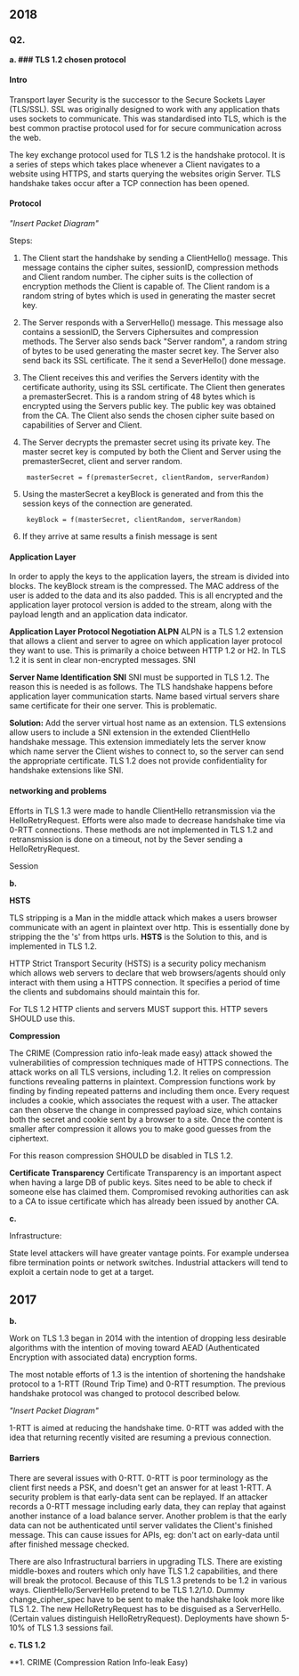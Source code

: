 ## 2018

### Q2.

**a. ### TLS 1.2 chosen protocol**

#### Intro
Transport layer Security is the successor to the Secure Sockets Layer (TLS/SSL).
SSL was originally designed to work with any application thats uses sockets to communicate. This was standardised into TLS, which is the best common practise protocol used for for secure communication across the web.

The key exchange protocol used for TLS 1.2 is the handshake protocol. It is a series of steps which takes place whenever a Client navigates to a website using HTTPS, and starts querying the websites origin Server. TLS handshake takes occur after a TCP connection has been opened.


#### Protocol

 *"Insert Packet Diagram"*


Steps:

1. The Client start the handshake by sending a ClientHello() message. This message contains the cipher suites, sessionID, compression methods and Client random number. The cipher suits is the collection of encryption methods the Client is capable of. The Client random is a random string of bytes which is used in generating the master secret key.
2. The Server responds with a ServerHello() message. This message also contains a sessionID, the Servers Ciphersuites and compression methods. The Server also sends back "Server random", a random string of bytes to be used generating the master secret key. The Server also send back its SSL certificate. The it send a SeverHello() done message.
3. The Client receives this and verifies the Servers identity with the certificate authority, using its SSL certificate. The Client then generates a premasterSecret. This is a random string of 48 bytes which is encrypted using the Servers public key. The public key was obtained from the CA. The Client also sends the chosen cipher suite based on capabilities of Server and Client.
4. The Server decrypts the premaster secret using its private key. The master secret key is computed by both the Client and Server using the premasterSecret, client and server random.

        masterSecret = f(premasterSecret, clientRandom, serverRandom)

5. Using the masterSecret a keyBlock is generated and from this the session keys of the connection are generated.

        keyBlock = f(masterSecret, clientRandom, serverRandom)
6. If they arrive at same results a finish message is sent


#### Application Layer

In order to apply the keys to the application layers, the stream is divided into blocks. The keyBlock stream is the compressed. The MAC address of the user is added to the data and its also padded. This is all encrypted and the application layer protocol version is added to the stream, along with the payload length and an application data indicator.


**Application Layer Protocol Negotiation ALPN**
ALPN is a TLS 1.2 extension that allows a client and server to agree on which application layer protocol they want to use. This is primarily a choice between HTTP 1.2 or H2. In TLS 1.2 it is sent in clear non-encrypted messages.
SNI

**Server Name Identification SNI**
SNI must be supported in TLS 1.2. The reason this is needed is as follows. The TLS handshake happens before application layer communication starts. Name based virtual servers share same certificate for their one server. This is problematic.

**Solution:** Add the server virtual host name as an extension. TLS extensions allow users to include a SNI extension in the extended ClientHello handshake message. This extension immediately lets the server know which name server the Client wishes to connect to, so the server can send the appropriate certificate. TLS 1.2 does not provide confidentiality for handshake extensions like SNI.



#### networking and problems

Efforts in TLS 1.3 were made to handle ClientHello retransmission via the HelloRetryRequest. Efforts were also made to decrease handshake time via 0-RTT connections. These methods are not implemented in TLS 1.2 and retransmission is done on a timeout, not by the Sever sending a HelloRetryRequest.

Session


**b.**

**HSTS**

TLS stripping is a Man in the middle attack which makes a users browser communicate with an agent in plaintext over http. This is essentially done by stripping the the 's' from https urls. **HSTS** is the Solution to this, and is implemented in TLS 1.2.

HTTP Strict Transport Security (HSTS) is a security policy mechanism which allows web servers to declare that web browsers/agents should only interact with them using a HTTPS connection. It specifies a period of time the clients and subdomains should maintain this for.

For TLS 1.2 HTTP clients and servers MUST support this. HTTP severs SHOULD use this.


**Compression**

The CRIME (Compression ratio info-leak made easy) attack showed the vulnerabilities of compression techniques made of HTTPS connections. The attack works on all TLS versions, including 1.2. It relies on compression functions revealing patterns in plaintext. Compression functions work by finding by finding repeated patterns and including them once. Every request includes a cookie, which associates the request with a user. The attacker can then observe the change in compressed payload size, which contains both the secret and cookie sent by a browser to a site. Once the content is smaller after compression it allows you to make good guesses from the ciphertext.

For this reason compression SHOULD be disabled in TLS 1.2.


**Certificate Transparency**
Certificate Transparency is an important aspect when having a large DB of public keys. Sites need to be able to check if someone else has claimed them. Compromised revoking authorities can ask to a CA to issue certificate which has already been issued by another CA.

**c.**

Infrastructure:

State level attackers will have greater vantage points. For example undersea fibre termination points or network switches. Industrial attackers will tend to exploit a certain node to get at a target.


## 2017


**b.**

Work on TLS 1.3 began in 2014 with the intention of dropping less desirable algorithms with the intention of moving toward AEAD (Authenticated Encryption with associated data) encryption forms.

The most notable efforts of 1.3 is the intention of shortening the handshake protocol to a 1-RTT (Round Trip Time) and 0-RTT resumption. The previous handshake protocol was changed to protocol described below.


  *"Insert Packet Diagram"*


1-RTT is aimed at reducing the handshake time. 0-RTT was added with the idea that returning recently visited are resuming a previous connection.

#### Barriers

There are several issues with 0-RTT. 0-RTT is poor terminology as the client first needs a PSK, and doesn't get an answer for at least 1-RTT.
A security problem is that early-data sent can be replayed. If an attacker records a 0-RTT message including early data, they can replay that against another instance of a load balance server.
Another problem is that the early data can not be authenticated until server validates the Client's finished message. This can cause issues for APIs, eg: don't act on early-data until after finished message checked.

There are also  Infrastructural barriers in upgrading TLS. There are existing middle-boxes and routers which only have TLS 1.2 capabilities, and there will break the protocol.
Because of this TLS 1.3 pretends to be 1.2 in various ways. ClientHello/ServerHello pretend to be TLS 1.2/1.0. Dummy change_cipher_spec have to be sent to make the handshake look more like TLS 1.2. The new HelloRetryRequest has to be disguised as a ServerHello. (Certain values distinguish HelloRetryRequest).
Deployments have shown 5-10% of TLS 1.3 sessions fail.

**c. TLS 1.2**

**1. CRIME (Compression Ration Info-leak Easy)
